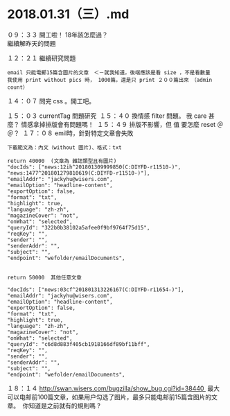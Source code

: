 # 2018.01.31（三）.md

０９：３３ 開工啦！ 18年該怎麼過？  
繼續解昨天的問題  

１２：２１ 繼續研究問題  

```
email 只能電郵15篇含圖片的文章　＜－就我知道，後端應該是看 size ，不是看數量
我使用 print without pics 時， 1000篇，還是只 print ２００篇出來　（admin count）
```
１４：０７ 問完 css 。開工吧。  

１５：０３ currentTag 問題研究  
１５：４０ 換情感 filter 問題。 我 care 甚麼？ 情感拿掉排版會有問題嗎！  
１５：４９ 排版不影響，但 值 要怎麼 reset ＠＠？  
１７：０８ emil時，針對特定文章會失敗  
```
下載範文為：內文（without 圖片)、格式：txt

return 40000  (文章為 雜誌類型且有圖片)
"docIds": ["news:12ih^201801309999850(C:DIYFD-r11510-)", "news:1477^201801279810619(C:DIYFD-r11510-)"],
"emailAddr": "jackyhu@wisers.com",
"emailOption": "headline-content",
"exportOption": false,
"format": "txt",
"highlight": true,
"language": "zh-zh",
"magazineCover": "not",
"onWhat": "selected",
"queryId": "322b0b38102a5afee0f9bf9764f75d15",
"reqKey": "",
"sender": "",
"senderAddr": "",
"subject": "",
"endpoint": "wefolder/emailDocuments",


return 50000  其他任意文章

"docIds": ["news:03cf^201801313226167(C:DIYFD-r11654-)"],
"emailAddr": "jackyhu@wisers.com",
"emailOption": "headline-content",
"exportOption": false,
"format": "txt",
"highlight": true,
"language": "zh-zh",
"magazineCover": "not",
"onWhat": "selected",
"queryId": "c6d8d883f405cb1918166df89bf11bff",
"reqKey": "",
"sender": "",
"senderAddr": "",
"subject": "",
"endpoint": "wefolder/emailDocuments",
```

１８：１４ http://swan.wisers.com/bugzilla/show_bug.cgi?id=38440  
最大可以电邮前100篇文章，如果用户勾选了图片，最多只能电邮前15篇含图片的文章。  
你知道是之前就有的規則嗎  ?  
